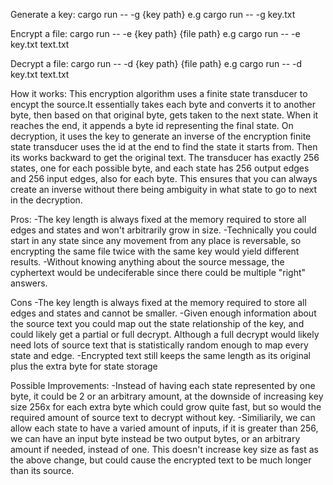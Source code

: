Generate a key:
cargo run -- -g {key path} e.g cargo run -- -g key.txt

Encrypt a file:
cargo run -- -e {key path} {file path} e.g cargo run -- -e key.txt text.txt

Decrypt a file:
cargo run -- -d {key path} {file path} e.g cargo run -- -d key.txt text.txt

How it works:
This encryption algorithm uses a finite state transducer to encypt the source.It essentially 
takes each byte and converts it to another byte, then based on that original byte, gets 
taken to the next state. When it reaches the end, it appends a byte id representing the final 
state. On decryption, it uses the key to generate an inverse of the encryption finite state 
transducer uses the id at the end to find the state it starts from. Then its works backward
to get the original text. The transducer has exactly 256 states, one for each possible byte, 
and each state has 256 output edges and 256 input edges, also for each byte. This ensures that
you can always create an inverse without there being ambiguity in what state to go to next in
the decryption.

Pros:
-The key length is always fixed at the memory required to store all edges and states and won't
arbitrarily grow in size.
-Technically you could start in any state since any movement from any place is reversable, so
encrypting the same file twice with the same key would yield different results.
-Without knowing anything about the source message, the cyphertext would be undeciferable since
there could be multiple "right" answers.

Cons
-The key length is always fixed at the memory required to store all edges and states and cannot be
smaller.
-Given enough information about the source text you could map out the state relationship of the key,
and could likely get a partial or full decrypt. Although a full decrypt would likely need lots of 
source text that is statistically random enough to map every state and edge.
-Encrypted text still keeps the same length as its original plus the extra byte for state storage

Possible Improvements:
-Instead of having each state represented by one byte, it could be 2 or an arbitrary amount, at the 
downside of increasing key size 256x for each extra byte which could grow quite fast, but so would the 
required amount of source text to decrypt without key.
-Similiarily, we can allow each state to have a varied amount of inputs, if it is greater than 256,
we can have an input byte instead be two output bytes, or an arbitrary amount if needed, instead of one.
This doesn't increase key size as fast as the above change, but could cause the encrypted text to be
much longer than its source.
